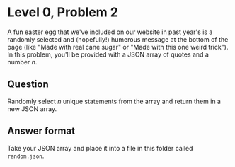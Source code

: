 # Level 0, Problem 2
A fun easter egg that we've included on our website in past year's is a randomly selected and (hopefully!) humerous message at the bottom of the page (like "Made with real cane sugar" or "Made with this one weird trick"). In this problem, you'll be provided with a JSON array of quotes and a number *n*. 

## Question
Randomly select *n* unique statements from the array and return them in a new JSON array.

## Answer format
Take your JSON array and place it into a file in this folder called `random.json`.

